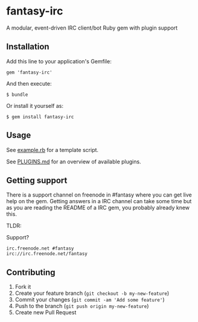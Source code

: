 # fantasy-irc

A modular, event-driven IRC client/bot Ruby gem with plugin support

## Installation

Add this line to your application's Gemfile:

    gem 'fantasy-irc'

And then execute:

    $ bundle

Or install it yourself as:

    $ gem install fantasy-irc

## Usage

See [example.rb](docs/example.rb) for a template script.

See [PLUGINS.md](docs/PLUGINS.md) for an overview of available plugins.

## Getting support

There is a support channel on freenode in #fantasy where you can get
live help on the gem. Getting answers in a IRC channel can take some
time but as you are reading the README of a IRC gem, you probably
already knew this.

TLDR:

Support?

    irc.freenode.net #fantasy
    irc://irc.freenode.net/fantasy

## Contributing

1. Fork it
2. Create your feature branch (`git checkout -b my-new-feature`)
3. Commit your changes (`git commit -am 'Add some feature'`)
4. Push to the branch (`git push origin my-new-feature`)
5. Create new Pull Request
